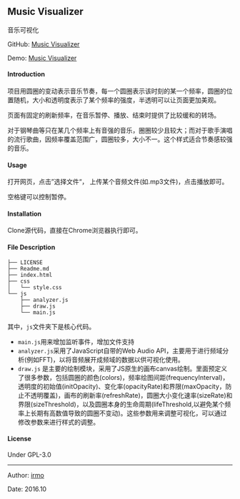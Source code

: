 ## Music Visualizer

音乐可视化

GitHub: [Music Visualizer](https://github.com/irmowan/Music-Visualizer)

Demo: [Music Visualizer](http://irmo.me/Music-Visualizer/)

#### Introduction

项目用圆圈的变动表示音乐节奏，每一个圆圈表示该时刻的某一个频率，圆圈的位置随机，大小和透明度表示了某个频率的强度，半透明可以让页面更加美观。

页面有固定的刷新频率，在音乐暂停、播放、结束时提供了比较缓和的转场。

对于钢琴曲等只在某几个频率上有音强的音乐，圈圈较少且较大；而对于歌手演唱的流行歌曲，因频率覆盖范围广，圆圈较多，大小不一。这个样式适合节奏感较强的音乐。

#### Usage

打开网页，点击”选择文件“， 上传某个音频文件(如.mp3文件)，点击播放即可。

空格键可以控制暂停。

#### Installation

Clone源代码，直接在Chrome浏览器执行即可。

#### File Description

```
├── LICENSE
├── Readme.md
├── index.html
├── css
│   └── style.css
└── js
    ├── analyzer.js
    ├── draw.js
    └── main.js
```

其中，`js`文件夹下是核心代码。

- `main.js`用来增加监听事件，增加文件支持
- `analyzer.js`采用了JavaScript自带的Web Audio API，主要用于进行频域分析(例如FFT)，以将音频展开成频域的数据以供可视化使用。
- `draw.js` 是主要的绘制模块，采用了JS原生的画布canvas绘制。里面预定义了很多参数，包括圆圈的颜色(colors)，频率绘图间距(frequencyInterval)，透明度的初始值(initOpacity)、变化率(opacityRate)和界限(maxOpacity，防止不透明覆盖)，画布的刷新率(refreshRate)，圆圈大小变化速率(sizeRate)和界限(sizeThreshold)，以及圆圈本身的生命周期(lifeThreshold,以避免某个频率上长期有高数值导致的圆圈不变动)。这些参数用来调整可视化，可以通过修改参数来进行样式的调整。

#### License

Under GPL-3.0

---

Author: [irmo](https://github.com/irmowan)

Date: 2016.10